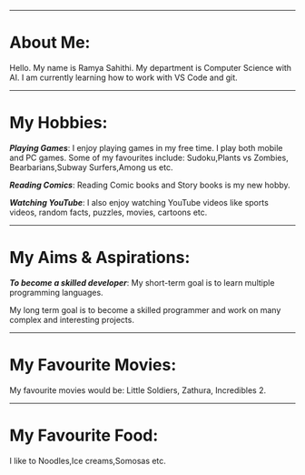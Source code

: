 ***
# About Me: 

Hello. My name is Ramya Sahithi. My department is Computer Science with AI. I am currently learning how to work with VS Code and git.

***
# My Hobbies:
***Playing Games***: I enjoy playing games in my free time. I play both mobile and PC games.
Some of my favourites include: Sudoku,Plants vs Zombies, Bearbarians,Subway Surfers,Among us etc.

***Reading Comics***: Reading Comic books and Story books is my new hobby.

***Watching YouTube***: I also enjoy watching YouTube videos like sports videos, random facts, puzzles, movies, cartoons etc.

***
# My Aims & Aspirations:
***To become a skilled developer***: 
My short-term goal is to learn multiple programming languages.

My long term goal is to become a skilled programmer and work on many complex and interesting projects.

***
# My Favourite Movies:
My favourite movies would be: Little Soldiers, Zathura, Incredibles 2.

***
# My Favourite Food:
I like to Noodles,Ice creams,Somosas etc.
